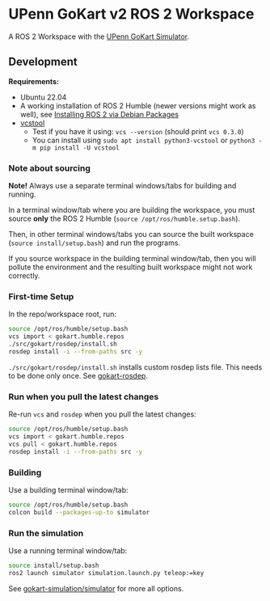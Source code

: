 # UPenn GoKart v2 ROS 2 Workspace

A ROS 2 Workspace with the [UPenn GoKart Simulator][gokart-simulation].


## Development

**Requirements:**
* Ubuntu 22.04
* A working installation of ROS 2 Humble (newer versions might work as well), see [Installing ROS 2 via Debian Packages][ros2-humble-debian-pkgs]
* [vcstool](https://github.com/dirk-thomas/vcstool)
  * Test if you have it using: `vcs --version` (should print `vcs 0.3.0`)
  * You can install using `sudo apt install python3-vcstool` or `python3 -m pip install -U vcstool`


### Note about sourcing

**Note!** Always use a separate terminal windows/tabs for building and running.

In a terminal window/tab where you are building the workspace, you must source **only** the ROS 2 Humble (`source /opt/ros/humble.setup.bash`).

Then, in other terminal windows/tabs you can source the built workspace (`source install/setup.bash`) and run the programs.

If you source workspace in the building terminal window/tab, then you will pollute the environment and the resulting built workspace might not work correctly.


### First-time Setup

In the repo/workspace root, run:
```bash
source /opt/ros/humble/setup.bash
vcs import < gokart.humble.repos
./src/gokart/rosdep/install.sh
rosdep install -i --from-paths src -y
```

`./src/gokart/rosdep/install.sh` installs custom rosdep lists file. This needs to be done only once.
See [gokart-rosdep].


### Run when you pull the latest changes

Re-run `vcs` and `rosdep` when you pull the latest changes:
```bash
source /opt/ros/humble/setup.bash
vcs import < gokart.humble.repos
vcs pull < gokart.humble.repos
rosdep install -i --from-paths src -y
```


### Building

Use a building terminal window/tab:
```bash
source /opt/ros/humble/setup.bash
colcon build --packages-up-to simulator
```


### Run the simulation

Use a running terminal window/tab:
```bash
source install/setup.bash
ros2 launch simulator simulation.launch.py teleop:=key
```

See [gokart-simulation/simulator] for more all options.


<!-- links references -->

[ev-grand-prix-autonomous]: https://evgrandprix.org/autonomous/

[ros2-humble-debian-pkgs]: https://docs.ros.org/en/humble/Installation/Ubuntu-Install-Debians.html

[gokart-rosdep]: https://github.com/mlab-upenn/gokart-rosdep

[gokart-simulation]: https://github.com/mlab-upenn/gokart-simulation

[gokart-simulation/simulator]: https://github.com/mlab-upenn/gokart-simulation/tree/main/simulator
